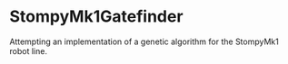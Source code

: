 # StompyMk1Gatefinder
Attempting an implementation of a genetic algorithm for the StompyMk1 robot line.
